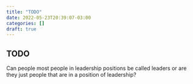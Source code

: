 ```yaml
---
title: "TODO"
date: 2022-05-23T20:39:07-03:00
categories: []
draft: true
---
```


## TODO

Can people most people in leadership positions be called leaders or are they just people that are in a position of leadership?